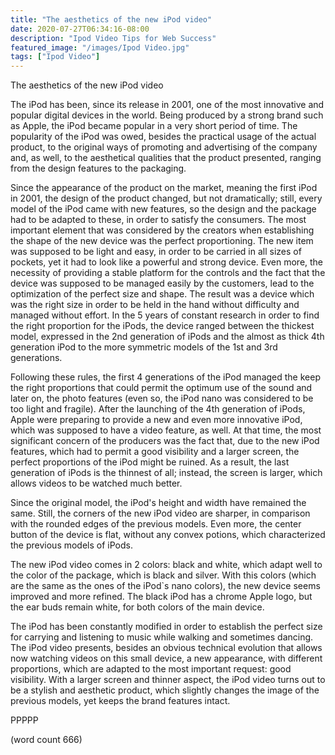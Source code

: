 ```yaml
---
title: "The aesthetics of the new iPod video"
date: 2020-07-27T06:34:16-08:00
description: "Ipod Video Tips for Web Success"
featured_image: "/images/Ipod Video.jpg"
tags: ["Ipod Video"]
---
```


The aesthetics of the new iPod video

	
The iPod has been, since its release in 2001, one of the most innovative and popular digital devices in the world. Being produced by a strong brand such as Apple, the iPod became popular in a very short period of time. The popularity of the iPod was owed, besides the practical usage of the actual product, to the original ways of promoting and advertising of the company and, as well, to the aesthetical qualities that the product presented, ranging from the design features to the packaging. 
	
Since the appearance of the product on the market, meaning the first iPod in 2001, the design of the product changed, but not dramatically; still, every model of the iPod came with new features, so the design and the package had to be adapted to these, in order to satisfy the consumers. The most important element that was considered by the creators when establishing the shape of the new device was the perfect proportioning. The new item was supposed to be light and easy, in order to be carried in all sizes of pockets, yet it had to look like a powerful and strong device. Even more, the necessity of providing a stable platform for the controls and the fact that the device was supposed to be managed easily by the customers, lead to the optimization of the perfect size and shape. The result was a device which was the right size in order to be held in the hand without difficulty and managed without effort. In the 5 years of constant research in order to find the right proportion for the iPods, the device ranged between the thickest model, expressed in the 2nd generation of iPods and the almost as thick 4th generation iPod to the more symmetric models of the 1st and 3rd generations. 
	
Following these rules, the first 4 generations of the iPod managed the keep the right proportions that could permit the optimum use of the sound and later on, the photo features (even so, the iPod nano was considered to be too light and fragile). After the launching of the 4th generation of iPods, Apple were preparing to provide a new and even more innovative iPod, which was supposed to have a video feature, as well. At that time, the most significant concern of the producers was the fact that, due to the new iPod features, which had to permit a good visibility and a larger screen, the perfect proportions of the iPod might be ruined. As a result, the last generation of iPods is the thinnest of all; instead, the screen is larger, which allows videos to be watched much better. 
	
Since the original model, the iPod's height and width have remained the same. Still, the corners of the new iPod video are sharper, in comparison with the rounded edges of the previous models. Even more, the center button of the device is flat, without any convex potions, which characterized the previous models of iPods. 
	
The new iPod video comes in 2 colors: black and white, which adapt well to the color of the package, which is black and silver. With this colors (which are the same as the ones of the iPod`s nano colors), the new device seems improved and more refined. The black iPod has a chrome Apple logo, but the ear buds remain white, for both colors of the main device. 
	
The iPod has been constantly modified in order to establish the perfect size for carrying and listening to music while walking and sometimes dancing. The iPod video presents, besides an obvious technical evolution that allows now watching videos on this small device, a new appearance, with different proportions, which are adapted to the most important request: good visibility. With a larger screen and thinner aspect, the iPod video turns out to be a stylish and aesthetic product, which slightly changes the image of the previous models, yet keeps the brand features intact. 

PPPPP

(word count 666)






